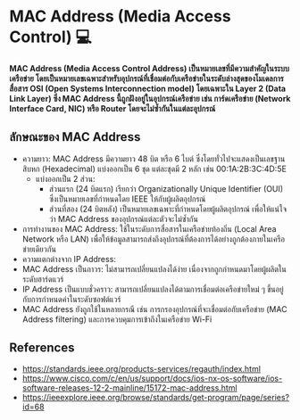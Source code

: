 # MAC Address (Media Access Control) 💻

#### MAC Address (Media Access Control Address) เป็นหมายเลขที่มีความสำคัญในระบบเครือข่าย โดยเป็นหมายเลขเฉพาะสำหรับอุปกรณ์ที่เชื่อมต่อกับเครือข่ายในระดับล่างสุดของโมเดลการสื่อสาร OSI (Open Systems Interconnection model) โดยเฉพาะใน Layer 2 (Data Link Layer) ซึ่ง MAC Address นี้ถูกฝังอยู่ในอุปกรณ์เครือข่าย เช่น การ์ดเครือข่าย (Network Interface Card, NIC) หรือ Router โดยจะไม่ซ้ำกันในแต่ละอุปกรณ์

## ลักษณะของ MAC Address
- ความยาว: MAC Address มีความยาว 48 บิต หรือ 6 ไบต์ ซึ่งโดยทั่วไปจะแสดงเป็นเลขฐานสิบหก (Hexadecimal) แบ่งออกเป็น 6 ชุด แต่ละชุดมี 2 หลัก เช่น 00:1A:2B:3C:4D:5E
  - แบ่งออกเป็น 2 ส่วน:
    - ส่วนแรก (24 บิตแรก) เรียกว่า Organizationally Unique Identifier (OUI) ซึ่งเป็นหมายเลขที่กำหนดโดย IEEE ให้กับผู้ผลิตอุปกรณ์
    - ส่วนที่สอง (24 บิตหลัง) เป็นหมายเลขเฉพาะที่กำหนดโดยผู้ผลิตอุปกรณ์ เพื่อให้แน่ใจว่า MAC Address ของอุปกรณ์แต่ละตัวจะไม่ซ้ำกัน
- การทำงานของ MAC Address: ใช้ในระดับการสื่อสารในเครือข่ายท้องถิ่น (Local Area Network หรือ LAN) เพื่อให้ข้อมูลสามารถส่งถึงอุปกรณ์ที่ต้องการได้อย่างถูกต้องภายในเครือข่ายเดียวกัน
- ความแตกต่างจาก IP Address:
- MAC Address เป็นถาวร: ไม่สามารถเปลี่ยนแปลงได้ง่าย เนื่องจากถูกกำหนดมาโดยผู้ผลิตในระดับฮาร์ดแวร์
- IP Address เป็นแบบชั่วคราว: สามารถเปลี่ยนแปลงได้ตามการเชื่อมต่อเครือข่ายใหม่ ๆ ขึ้นอยู่กับการกำหนดค่าในระดับซอฟต์แวร์
- MAC Address ยังถูกใช้ในหลายกรณี เช่น การกรองอุปกรณ์ที่จะเชื่อมต่อกับเครือข่าย (MAC Address filtering) และการควบคุมการเข้าถึงในเครือข่าย Wi-Fi

## References
- https://standards.ieee.org/products-services/regauth/index.html
- https://www.cisco.com/c/en/us/support/docs/ios-nx-os-software/ios-software-releases-12-2-mainline/15172-mac-address.html
- https://ieeexplore.ieee.org/browse/standards/get-program/page/series?id=68
